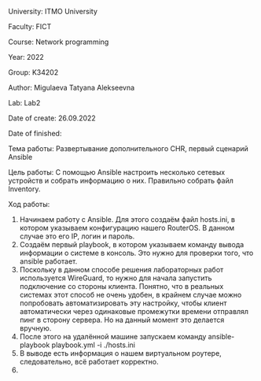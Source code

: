 University: ITMO University

Faculty: FICT

Course: Network programming

Year: 2022

Group: K34202

Author: Migulaeva Tatyana Alekseevna

Lab: Lab2

Date of create: 26.09.2022

Date of finished: 

Тема работы: Развертывание дополнительного CHR, первый сценарий Ansible

Цель работы: С помощью Ansible настроить несколько сетевых устройств и собрать информацию о них. Правильно собрать файл Inventory.

Ход работы:
1. Начинаем работу с Ansible. Для этого создаём файл hosts.ini, в котором указываем конфигурацию нашего RouterOS. В данном случае это его IP, логин и пароль.
2. Создаём первый playbook, в котором указываем команду вывода информации о системе в консоль. Это нужно для проверки того, что ansible работает.
3. Поскольку в данном способе решения лабораторных работ используется WireGuard, то нужно для начала запустить подключение со стороны клиента. Понятно, что в реальных системах этот способ не очень удобен, в крайнем случае можно попробовать автоматизировать эту настройку, чтобы клиент автоматически через одинаковые промежутки времени отправлял пинг в сторону сервера. Но на данный момент это делается вручную.
4. После этого на удалённой машине запускаем команду ansible-playbook playbook.yml -i ./hosts.ini
5. В выводе есть информация о нашем виртуальном роутере, следовательно, всё работает корректно.
6. 
